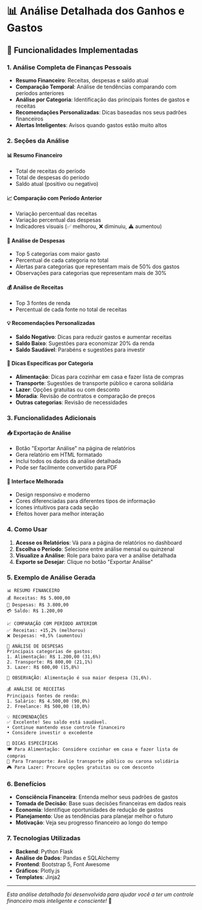 # 📊 Análise Detalhada dos Ganhos e Gastos

## 🎯 Funcionalidades Implementadas

### 1. **Análise Completa de Finanças Pessoais**
- **Resumo Financeiro**: Receitas, despesas e saldo atual
- **Comparação Temporal**: Análise de tendências comparando com períodos anteriores
- **Análise por Categoria**: Identificação das principais fontes de gastos e receitas
- **Recomendações Personalizadas**: Dicas baseadas nos seus padrões financeiros
- **Alertas Inteligentes**: Avisos quando gastos estão muito altos

### 2. **Seções da Análise**

#### 📊 **Resumo Financeiro**
- Total de receitas do período
- Total de despesas do período  
- Saldo atual (positivo ou negativo)

#### 📈 **Comparação com Período Anterior**
- Variação percentual das receitas
- Variação percentual das despesas
- Indicadores visuais (✅ melhorou, ❌ diminuiu, ⚠️ aumentou)

#### 💸 **Análise de Despesas**
- Top 5 categorias com maior gasto
- Percentual de cada categoria no total
- Alertas para categorias que representam mais de 50% dos gastos
- Observações para categorias que representam mais de 30%

#### 💰 **Análise de Receitas**
- Top 3 fontes de renda
- Percentual de cada fonte no total de receitas

#### 💡 **Recomendações Personalizadas**
- **Saldo Negativo**: Dicas para reduzir gastos e aumentar receitas
- **Saldo Baixo**: Sugestões para economizar 20% da renda
- **Saldo Saudável**: Parabéns e sugestões para investir

#### 🎯 **Dicas Específicas por Categoria**
- **Alimentação**: Dicas para cozinhar em casa e fazer lista de compras
- **Transporte**: Sugestões de transporte público e carona solidária
- **Lazer**: Opções gratuitas ou com desconto
- **Moradia**: Revisão de contratos e comparação de preços
- **Outras categorias**: Revisão de necessidades

### 3. **Funcionalidades Adicionais**

#### 📥 **Exportação de Análise**
- Botão "Exportar Análise" na página de relatórios
- Gera relatório em HTML formatado
- Inclui todos os dados da análise detalhada
- Pode ser facilmente convertido para PDF

#### 🎨 **Interface Melhorada**
- Design responsivo e moderno
- Cores diferenciadas para diferentes tipos de informação
- Ícones intuitivos para cada seção
- Efeitos hover para melhor interação

### 4. **Como Usar**

1. **Acesse os Relatórios**: Vá para a página de relatórios no dashboard
2. **Escolha o Período**: Selecione entre análise mensal ou quinzenal
3. **Visualize a Análise**: Role para baixo para ver a análise detalhada
4. **Exporte se Desejar**: Clique no botão "Exportar Análise"

### 5. **Exemplo de Análise Gerada**

```
📊 RESUMO FINANCEIRO
💰 Receitas: R$ 5.000,00
💸 Despesas: R$ 3.800,00
💳 Saldo: R$ 1.200,00

📈 COMPARAÇÃO COM PERÍODO ANTERIOR
✅ Receitas: +15,2% (melhorou)
❌ Despesas: +8,5% (aumentou)

💸 ANÁLISE DE DESPESAS
Principais categorias de gastos:
1. Alimentação: R$ 1.200,00 (31,6%)
2. Transporte: R$ 800,00 (21,1%)
3. Lazer: R$ 600,00 (15,8%)

📝 OBSERVAÇÃO: Alimentação é sua maior despesa (31,6%).

💰 ANÁLISE DE RECEITAS
Principais fontes de renda:
1. Salário: R$ 4.500,00 (90,0%)
2. Freelance: R$ 500,00 (10,0%)

💡 RECOMENDAÇÕES
✅ Excelente! Seu saldo está saudável.
• Continue mantendo esse controle financeiro
• Considere investir o excedente

🎯 DICAS ESPECÍFICAS
🍽️ Para Alimentação: Considere cozinhar em casa e fazer lista de compras
🚗 Para Transporte: Avalie transporte público ou carona solidária
🎮 Para Lazer: Procure opções gratuitas ou com desconto
```

### 6. **Benefícios**

- **Consciência Financeira**: Entenda melhor seus padrões de gastos
- **Tomada de Decisão**: Base suas decisões financeiras em dados reais
- **Economia**: Identifique oportunidades de redução de gastos
- **Planejamento**: Use as tendências para planejar melhor o futuro
- **Motivação**: Veja seu progresso financeiro ao longo do tempo

### 7. **Tecnologias Utilizadas**

- **Backend**: Python Flask
- **Análise de Dados**: Pandas e SQLAlchemy
- **Frontend**: Bootstrap 5, Font Awesome
- **Gráficos**: Plotly.js
- **Templates**: Jinja2

---

*Esta análise detalhada foi desenvolvida para ajudar você a ter um controle financeiro mais inteligente e consciente!* 🚀 